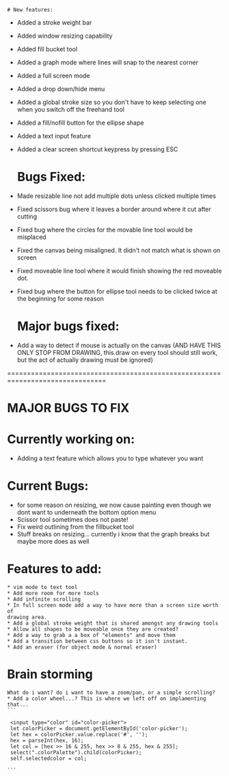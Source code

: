     # New features:
+ Added a stroke weight bar
+ Added window resizing capability
+ Added fill bucket tool
+ Added a graph mode where lines will snap to the nearest corner
+ Added a full screen mode 
+ Added a drop down/hide menu
+ Added a global stroke size so you don't have to keep selecting one when you 
switch off the freehand tool
+ Added a fill/nofill button for the ellipse shape
+ Added a text input feature
+ Added a clear screen shortcut keypress by pressing ESC

    # Bugs Fixed:
+ Made resizable line not add multiple dots unless clicked multiple times
+ Fixed scissors bug where it leaves a border around where it cut after cutting
+ Fixed bug where the circles for the movable line tool would be misplaced
+ Fixed the canvas being misaligned. It didn't not match what is shown on screen 
+ Fixed moveable line tool where it would finish showing the red moveable dot. 
+ Fixed bug where the button for ellipse tool needs to be clicked twice at the
beginning for some reason

    # Major bugs fixed:
- Add a way to detect if mouse is actually on the canvas (AND HAVE THIS
      ONLY STOP FROM DRAWING, this.draw on every tool should still work, but
      the act of actually drawing must be ignored)


===============================================================================

# MAJOR BUGS TO FIX

# Currently working on: 
* Adding a text feature which allows you to type whatever you want

 
# Current Bugs:
* for some reason on resizing, we now cause painting even though we dont want
  to underneath the bottom option menu
* Scissor tool sometimes does not paste!
* Fix weird outlining from the fillbucket tool
* Stuff breaks on resizing... currently i know that the graph breaks but maybe
more does as well



# Features to add:
    * vim mode to text tool 
    * Add more room for more tools
    * Add infinite scrolling
    * In full screen mode add a way to have more than a screen size worth of 
    drawing area. 
    * Add a global stroke weight that is shared amongst any drawing tools
    * Allow all shapes to be moveable once they are created? 
    * Add a way to grab a a box of "elements" and move them
    * Add a transition between css buttons so it isn't instant.
    * Add an eraser (for object mode & normal eraser)
 
# Brain storming
    What do i want? do i want to have a zoom/pan, or a simple scrolling?
    * Add a color wheel...? This is where we left off on implamenting that...
    ```
     
     <input type="color" id="color-picker">
     let colorPicker = document.getElementById('color-picker');
     let hex = colorPicker.value.replace('#', '');
     hex = parseInt(hex, 16);
     let col = [hex >> 16 & 255, hex >> 8 & 255, hex & 255];
     select(".colorPalette").child(colorPicker);
     self.selectedcolor = col;
     
    ```

